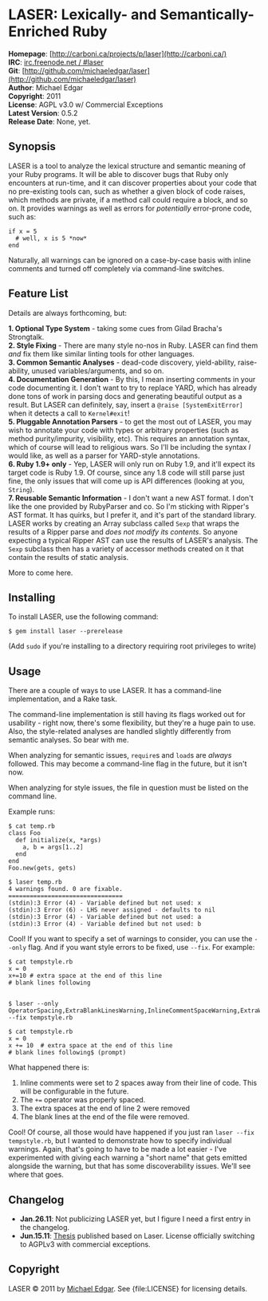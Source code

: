 LASER: Lexically- and Semantically-Enriched Ruby
================================================

**Homepage**:     [http://carboni.ca/projects/p/laser](http://carboni.ca/)   
**IRC**:          [irc.freenode.net / #laser](irc://irc.freenode.net/laser)     
**Git**:          [http://github.com/michaeledgar/laser](http://github.com/michaeledgar/laser)   
**Author**:       Michael Edgar    
**Copyright**:    2011   
**License**:      AGPL v3.0 w/ Commercial Exceptions    
**Latest Version**: 0.5.2    
**Release Date**: None, yet.

Synopsis
--------

LASER is a tool to analyze the lexical structure and semantic meaning of your
Ruby programs. It will be able to discover bugs that Ruby only encounters at
run-time, and it can discover properties about your code that no pre-existing tools
can, such as whether a given block of code raises, which methods are private,
if a method call could require a block, and so on. It provides warnings
as well as errors for *potentially* error-prone code, such as:

    if x = 5
      # well, x is 5 *now*
    end

Naturally, all warnings can be ignored on a case-by-case basis with inline comments
and turned off completely via command-line switches.

Feature List
------------
                                                                              
Details are always forthcoming, but:

**1. Optional Type System** - taking some cues from Gilad Bracha's Strongtalk.  
**2. Style Fixing** - There are many style no-nos in Ruby. LASER can find them *and* fix them
like similar linting tools for other languages.  
**3. Common Semantic Analyses** - dead-code discovery, yield-ability, raise-ability,
unused variables/arguments, and so on.  
**4. Documentation Generation** - By this, I mean inserting comments in your code documenting
it. I don't want to try to replace YARD, which has already done tons of work in parsing docs
and generating beautiful output as a result. But LASER can definitely, say, insert a
`@raise [SystemExitError]` when it detects a call to `Kernel#exit`!    
**5. Pluggable Annotation Parsers** - to get the most out of LASER, you may wish to
annotate your code with types or arbitrary properties (such as method purity/impurity,
visibility, etc). This requires an annotation syntax, which of course will lead to religious
wars. So I'll be including the syntax *I* would like, as well as a parser for YARD-style
annotations.  
**6. Ruby 1.9+ only** - Yep, LASER will only run on Ruby 1.9, and it'll expect its target
code is Ruby 1.9. Of course, since any 1.8 code will still parse just fine, the only issues
that will come up is API differences (looking at you, `String`).  
**7. Reusable Semantic Information** - I don't want a new AST format. I don't like the one
provided by RubyParser and co. So I'm sticking with Ripper's AST format. It has quirks, but
I prefer it, and it's part of the standard library. LASER works by creating an Array subclass
called `Sexp` that wraps the results of a Ripper parse and *does not modify its contents*. So anyone
expecting a typical Ripper AST can use the results of LASER's analysis. The `Sexp` subclass then
has a variety of accessor methods created on it that contain the results of static analysis.

More to come here.

Installing
----------

To install LASER, use the following command:

    $ gem install laser --prerelease
    
(Add `sudo` if you're installing to a directory requiring root privileges to write)
                                                                              
Usage
-----

There are a couple of ways to use LASER. It has a command-line implementation,
and a Rake task.

The command-line implementation is still having its flags worked out for usability -
right now, there's some flexibility, but they're a huge pain to use. Also, the style-related
analyses are handled slightly differently from semantic analyses. So bear with me.

When analyzing for semantic issues, `require`s and `load`s are *always* followed. This
may become a command-line flag in the future, but it isn't now.

When analyzing for style issues, the file in question must be listed on the command line.

Example runs:

```
$ cat temp.rb
class Foo
  def initialize(x, *args)
    a, b = args[1..2]
  end
end
Foo.new(gets, gets)

$ laser temp.rb
4 warnings found. 0 are fixable.
================================
(stdin):3 Error (4) - Variable defined but not used: x
(stdin):3 Error (6) - LHS never assigned - defaults to nil
(stdin):3 Error (4) - Variable defined but not used: a
(stdin):3 Error (4) - Variable defined but not used: b
```

Cool! If you want to specify a set of warnings to consider, you can use the `--only` flag. And
if you want style errors to be fixed, use `--fix`. For example:

```
$ cat tempstyle.rb
x = 0
x+=10 # extra space at the end of this line   
# blank lines following


$ laser --only OperatorSpacing,ExtraBlankLinesWarning,InlineCommentSpaceWarning,ExtraWhitespaceWarning --fix tempstyle.rb

$ cat tempstyle.rb
x = 0
x += 10  # extra space at the end of this line   
# blank lines following$ (prompt)
```

What happened there is:

1. Inline comments were set to 2 spaces away from their line of code. This will be configurable in the future.
2. The `+=` operator was properly spaced.
3. The extra spaces at the end of line 2 were removed
4. The blank lines at the end of the file were removed.

Cool! Of course, all those would have happened if you just ran `laser --fix tempstyle.rb`, but I wanted to demonstrate
how to specify individual warnings. Again, that's going to have to be made a lot easier - I've experimented with giving
each warning a "short name" that gets emitted alongside the warning, but that has some discoverability issues. We'll see
where that goes.

Changelog
---------

- **Jan.26.11**: Not publicizing LASER yet, but I figure I need a first entry in
the changelog.
- **Jun.15.11**: [Thesis](http://www.cs.dartmouth.edu/reports/abstracts/TR2011-686/) published
based on Laser. License officially switching to AGPLv3 with commercial exceptions.

Copyright
---------

LASER &copy; 2011 by [Michael Edgar](mailto:adgar@carboni.ca). See {file:LICENSE}
for licensing details.